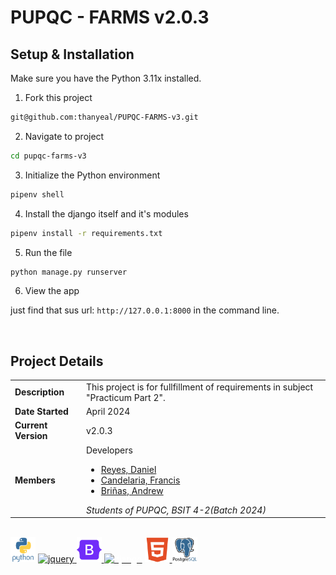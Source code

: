 # PUPQC - FARMS v2.0.3

## Setup & Installation

Make sure you have the Python 3.11x installed.

1. Fork this project

```bash
git@github.com:thanyeal/PUPQC-FARMS-v3.git
```

2. Navigate to project

```bash
cd pupqc-farms-v3
```

3. Initialize the Python environment

```bash
pipenv shell
```

4. Install the django itself and it's modules

```bash
pipenv install -r requirements.txt
```

5. Run the file

```bash
python manage.py runserver
```

6. View the app

just find that sus url: `http://127.0.0.1:8000` in the command line.

<br />

## Project Details

|                     |                                                                                                                                                                                                                                                                                                                                                               |
| ------------------- | ------------------------------------------------------------------------------------------------------------------------------------------------------------------------------------------------------------------------------------------------------------------------------------------------------------------------------------------------------------- |
| **Description**     | This project is for fullfillment of requirements in subject "Practicum Part 2".                                                                                                                                                                                                                                                                             |
| **Date Started**    | April 2024                                                                                                                                                                                                                                                                                                                                               |
| **Current Version** | v2.0.3                                                                                                                                                                                                                                                                                    
| **Members**         | Developers<ul><li>[Reyes, Daniel](https://github.com/daenyuhl)</li><li>[Candelaria, Francis](https://github.com/FrancisPog1)</li><li>[Briñas, Andrew](https://github.com/AJBrinas)</li></ul> _Students of PUPQC, BSIT 4-2(Batch 2024)_ |

<br />
<a href="#" target="_blank" rel="noreferrer"> <img src="https://raw.githubusercontent.com/devicons/devicon/1119b9f84c0290e0f0b38982099a2bd027a48bf1/icons/python/python-original-wordmark.svg" alt="python" width="40" height="40"/></a>
<a href="#" target="_blank" rel="noreferrer"> <img src="https://cdn.jsdelivr.net/gh/devicons/devicon/icons/jquery/jquery-original-wordmark.svg" alt="jquery" width="40" height="40"/> </a>
<a href="#" target="_blank" rel="noreferrer"> <img src="https://raw.githubusercontent.com/devicons/devicon/master/icons/bootstrap/bootstrap-plain.svg" alt="bootstrap" width="40" height="40"/> </a>
<a href="#" target="_blank" rel="noreferrer"> <img src="https://cdn.jsdelivr.net/gh/devicons/devicon/icons/django/django-plain.svg" alt="django" width="40" height="40" style="color: white !important;"/></a>          
<a href="#" target="_blank" rel="noreferrer"> <img src="https://raw.githubusercontent.com/devicons/devicon/master/icons/html5/html5-plain.svg" alt="html5" width="40" height="40"/> </a>      
<a href="#" target="_blank" rel="noreferrer"> <img src="https://raw.githubusercontent.com/devicons/devicon/1119b9f84c0290e0f0b38982099a2bd027a48bf1/icons/postgresql/postgresql-original-wordmark.svg" alt="Postgresql" width="40" height="40"/> </a>
